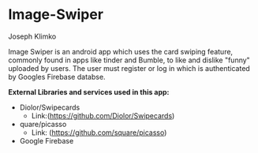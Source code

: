 # Image-Swiper
Joseph Klimko

Image Swiper is an android app which uses the card swiping feature, commonly found in apps like tinder and Bumble, to like and dislike "funny" uploaded by users. The user must register or log in which is authenticated by Googles Firebase databse. 

**External Libraries and services used in this app:**
- Diolor/Swipecards
  - Link:(https://github.com/Diolor/Swipecards)
- quare/picasso
  - Link: (https://github.com/square/picasso)
- Google Firebase


